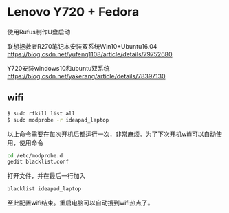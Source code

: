 # Lenovo Y720 + Fedora

使用Rufus制作U盘启动

联想拯救者R270笔记本安装双系统Win10+Ubuntu16.04 
https://blog.csdn.net/yufeng1108/article/details/79752680 

Y720安装windows10和ubuntu双系统 
https://blog.csdn.net/yakerang/article/details/78397130 


## wifi

```bash
$ sudo rfkill list all
$ sudo modprobe -r ideapad_laptop
```

以上命令需要在每次开机后都运行一次，非常麻烦。为了下次开机wifi可以自动使用，使用命令

```bash
cd /etc/modprobe.d
gedit blacklist.conf
```

打开文件，并在最后一行加入

```bash
blacklist ideapad_laptop
```
至此配置wifi结束。重启电脑可以自动搜到wifi热点了。



